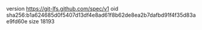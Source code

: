 version https://git-lfs.github.com/spec/v1
oid sha256:b1a624685d0f5407d13df4e8ad61f8b62de8ea2b7dafbd91f4f35d83ae9fd60e
size 18193

